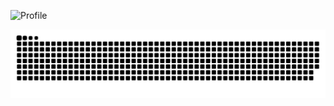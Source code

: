![Profile](https://github-readme-stats.vercel.app/api?username=dark-kingA&show_icons=true&theme=dark)

<picture>
  <source media="(prefers-color-scheme: dark)" srcset="https://raw.githubusercontent.com/dark-kingA/dark-kingA/output/github-contribution-grid-snake-dark.svg">
  <source media="(prefers-color-scheme: light)" srcset="https://raw.githubusercontent.com/dark-kingA/dark-kingA/output/github-contribution-grid-snake.svg">
  <img alt="github contribution grid snake animation" src="https://raw.githubusercontent.com/dark-kingA/dark-kingA/output/github-contribution-grid-snake.svg">
</picture>

